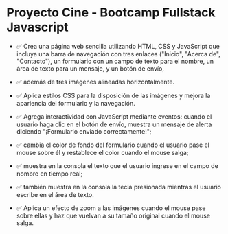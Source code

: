 # Proyecto Cine - Bootcamp Fullstack Javascript 

- :white_check_mark: Crea una página web sencilla utilizando HTML, CSS y JavaScript que incluya una barra de
navegación con tres enlaces ("Inicio", "Acerca de", "Contacto"), 
un formulario con un campo de texto para el nombre, un área de texto para un mensaje, y un botón de envío,

-  :white_check_mark: además de tres imágenes alineadas horizontalmente. 

- :white_check_mark: Aplica estilos CSS para la disposición de las imágenes y mejora la apariencia del formulario y la navegación. 

- :white_check_mark: Agrega interactividad con JavaScript mediante eventos: cuando el usuario haga clic en el botón de
envío, muestra un mensaje de alerta diciendo "¡Formulario enviado correctamente!";

- :white_check_mark: cambia el color de fondo del formulario cuando el usuario pase el mouse sobre él y
restablece el color cuando el mouse salga; 

- :white_check_mark: muestra en la consola el texto que el usuario ingrese en el campo de nombre en tiempo real; 

- :white_check_mark: también muestra en la consola la tecla presionada mientras el usuario escribe en el área de texto. 

- :white_check_mark: Aplica un efecto de zoom a las imágenes cuando el mouse pase sobre ellas y haz que vuelvan a su tamaño original
cuando el mouse salga.

